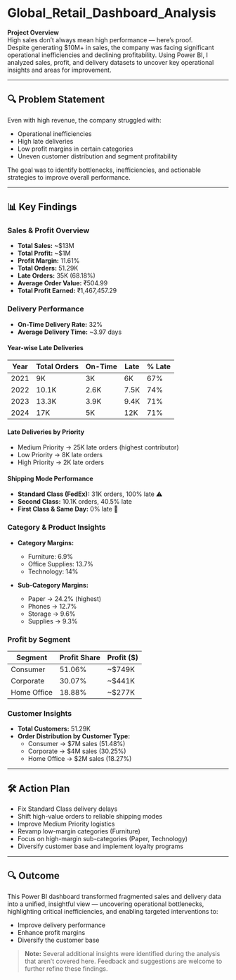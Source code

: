 # Global_Retail_Dashboard_Analysis

**Project Overview**  
High sales don’t always mean high performance — here’s proof.  
Despite generating $10M+ in sales, the company was facing significant operational inefficiencies and declining profitability. Using Power BI, I analyzed sales, profit, and delivery datasets to uncover key operational insights and areas for improvement.

---

## 🔍 Problem Statement
Even with high revenue, the company struggled with:
- Operational inefficiencies
- High late deliveries
- Low profit margins in certain categories
- Uneven customer distribution and segment profitability  

The goal was to identify bottlenecks, inefficiencies, and actionable strategies to improve overall performance.

---

## 📊 Key Findings

### Sales & Profit Overview
- **Total Sales:** ~$13M  
- **Total Profit:** ~$1M  
- **Profit Margin:** 11.61%  
- **Total Orders:** 51.29K  
- **Late Orders:** 35K (68.18%)  
- **Average Order Value:** ₹504.99  
- **Total Profit Earned:** ₹1,467,457.29  

### Delivery Performance
- **On-Time Delivery Rate:** 32%  
- **Average Delivery Time:** ~3.97 days  

#### Year-wise Late Deliveries
| Year | Total Orders | On-Time | Late | % Late |
|------|--------------|---------|------|--------|
| 2021 | 9K           | 3K      | 6K   | 67%    |
| 2022 | 10.1K        | 2.6K    | 7.5K | 74%    |
| 2023 | 13.3K        | 3.9K    | 9.4K | 71%    |
| 2024 | 17K          | 5K      | 12K  | 71%    |

#### Late Deliveries by Priority
- Medium Priority → 25K late orders (highest contributor)  
- Low Priority → 8K late orders  
- High Priority → 2K late orders  

#### Shipping Mode Performance
- **Standard Class (FedEx):** 31K orders, 100% late ⚠️  
- **Second Class:** 10.1K orders, 40.5% late  
- **First Class & Same Day:** 0% late 🚀  

### Category & Product Insights
- **Category Margins:**  
  - Furniture: 6.9%  
  - Office Supplies: 13.7%  
  - Technology: 14%  

- **Sub-Category Margins:**  
  - Paper → 24.2% (highest)  
  - Phones → 12.7%  
  - Storage → 9.6%  
  - Supplies → 9.3%  

### Profit by Segment
| Segment      | Profit Share | Profit ($) |
|--------------|-------------|------------|
| Consumer     | 51.06%      | ~$749K     |
| Corporate    | 30.07%      | ~$441K     |
| Home Office  | 18.88%      | ~$277K     |

### Customer Insights
- **Total Customers:** 51.29K  
- **Order Distribution by Customer Type:**  
  - Consumer → $7M sales (51.48%)  
  - Corporate → $4M sales (30.25%)  
  - Home Office → $2M sales (18.27%)

---

## 🛠 Action Plan
- Fix Standard Class delivery delays  
- Shift high-value orders to reliable shipping modes  
- Improve Medium Priority logistics  
- Revamp low-margin categories (Furniture)  
- Focus on high-margin sub-categories (Paper, Technology)  
- Diversify customer base and implement loyalty programs  

---

## 🔍 Outcome
This Power BI dashboard transformed fragmented sales and delivery data into a unified, insightful view — uncovering operational bottlenecks, highlighting critical inefficiencies, and enabling targeted interventions to:
- Improve delivery performance  
- Enhance profit margins  
- Diversify the customer base  

> **Note:** Several additional insights were identified during the analysis that aren’t covered here. Feedback and suggestions are welcome to further refine these findings.
